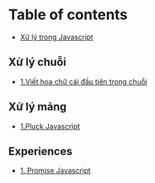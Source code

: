 # Table of contents

* [Xử lý trong Javascript](README.md)

## Xử lý chuỗi <a id="xu-ly-chuoi-1"></a>

* [1.Viết hoa chữ cái đầu tiên trong chuỗi](xu-ly-chuoi-1/1.viet-hoa-chu-cai-dau-tien-trong-chuoi.md)

## Xử lý mảng

* [1.Pluck Javascript](xu-ly-mang/pluck-javascript.md)

## Experiences

* [1. Promise Javascript](experiences/1.-promise-javascript.md)

